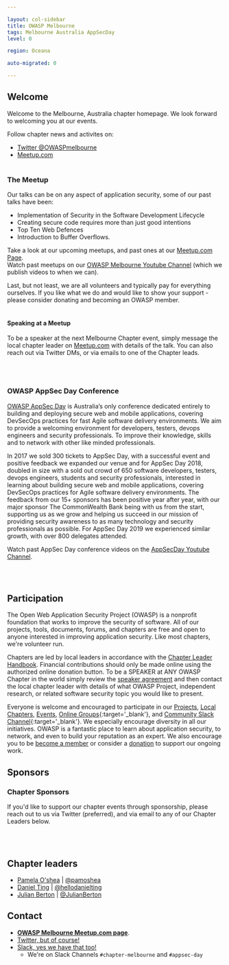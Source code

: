 ```yaml
---

layout: col-sidebar
title: OWASP Melbourne
tags: Melbourne Australia AppSecDay
level: 0

region: Oceana

auto-migrated: 0

---
```



<!-- Standard Chapter Page Template
This is an example of a Project or Chapter page.
Please change these items to indicate the actual information you wish to present. In addition to this information, the 'front-matter' above the text should be modified to reflect your actual information.  An explanation of each of the front-matter items is below:

{front matter for this file}

```
- layout: This is the layout used by project and chapter pages.  You should leave this value as col-sidebar
- title: This is the title of your project or chapter page, usually the name.  For example, OWASP Zed Attack Proxy or OWASP Baltimore
- tags: This is a space-delimited list of tags you associate with your project or chapter.  If you are using tabs, at least one of these tags should be unique in order to be used in the tabs files (an example tab is included in this repo) 
- region: This is the region you are in according to our data
```

{copy for this file (index.md)}
Replace the text above the commented area with your information in the format below:
```
## Welcome
Include some information here about your chapter

## Participation
The Open Web Application Security Project (OWASP) is a nonprofit foundation that works to improve the security of software. All of our projects ,tools, documents, forums, and chapters are free and open to anyone interested in improving application security. 

Chapters are led by local leaders in accordance with the [Chapter Leader Handbook](/www-policy/rules-of-procedure/chapter-handbook). Financial contributions should only be made online using the authorized online donation button. To be a SPEAKER at ANY OWASP Chapter in the world simply review the [speaker agreement](/www-policy/speaker-agreement) and then contact the local chapter leader with details of what OWASP Project, independent research, or related software security topic you would like to present.

Everyone is welcome and encouraged to participate in our [Projects](/projects), [Local Chapters](/chapters), [Events](/events), [Online Groups](https://groups.google.com/a/owasp.com/){:target='_blank'}, and [Community Slack Channel](https://owasp.slack.com/){:target='_blank'}. We especially encourage diversity in all our initiatives. OWASP is a fantastic place to learn about application security, to network, and even to build your reputation as an expert. We also encourage you to be [become a member](/membership) or consider a [donation](/donate) to support our ongoing work.

## Local News
- Meeting Location
- Everyone is welcome to join us at our chapter meetings.

```
{info.md}

This separate file is where you should place links to your Google Group and Meetup page. It will be automatically rendered in the column sidebar.

{leaders.md}

Another separate file that should simply include each leaders name with mailto link as a list. It will also be automatically rendered in the column sidebar.

-->

## Welcome
Welcome to the Melbourne, Australia chapter homepage.
We look forward to welcoming you at our events.

Follow chapter news and activites on:
 - [Twitter @OWASPmelbourne](https://twitter.com/OWASPmelbourne)
 - [Meetup.com](https://www.meetup.com/Application-Security-OWASP-Melbourne/)
<br /><br />

### The Meetup
Our talks can be on any aspect of application security, some of our past talks have been:

  - Implementation of Security in the Software Development Lifecycle
  - Creating secure code requires more than just good intentions
  - Top Ten Web Defences
  - Introduction to Buffer Overflows.

Take a look at our upcoming meetups, and past ones at our [Meetup.com Page](https://www.meetup.com/Application-Security-OWASP-Melbourne/). <br />
Watch past meetups on our [OWASP Melbourne Youtube Channel](https://www.youtube.com/channel/UCDwRks28thuvwICPM5VgmSQ) (which we publish videos to when we can).

Last, but not least, we are all volunteers and typically pay for
everything ourselves. If you like what we do and would like to show your support - please consider donating and becoming an OWASP member. 
<br /><br />


#### Speaking at a Meetup
To be a speaker at the next Melbourne Chapter event, simply message the local chapter leader on [Meetup.com](https://www.meetup.com/Application-Security-OWASP-Melbourne/) with details of the talk. You can also reach out via Twitter DMs, or via emails to one of the Chapter leads.

<br /><br />
### OWASP AppSec Day Conference
[OWASP AppSec Day](https://appsecday.io/) is Australia’s only conference dedicated entirely to building and deploying secure web and mobile applications, covering DevSecOps practices for fast Agile software delivery environments. We aim to provide a welcoming environment for developers, testers, devops engineers and security professionals. To improve their knowledge, skills and to network with other like minded professionals. 

In 2017 we sold 300 tickets to AppSec Day, with a successful event and positive feedback we expanded our venue and for AppSec Day 2018, doubled in size with a sold out crowd of 650 software developers, testers, devops engineers, students and security professionals, interested in learning about building secure web and mobile applications, covering DevSecOps practices for Agile software delivery environments. The feedback from our 15+ sponsors has been positive year after year, with our major sponsor The CommonWealth Bank being with us from the start, supporting us as we grow and helping us succeed in our mission of providing security awareness to as many technology and security professionals as possible. For AppSec Day 2019 we experienced similar growth, with over 800 delegates attended.

Watch past AppSec Day conference videos on the [AppSecDay Youtube Channel](https://www.youtube.com/channel/UCSaEzCX3PAxtdHdMnD60xIw).

<br /><br />
## Participation
The Open Web Application Security Project (OWASP) is a nonprofit foundation that works to improve the security of software. All of our projects, tools, documents, forums, and chapters are free and open to anyone interested in improving application security. Like most chapters, we're volunteer run.

Chapters are led by local leaders in accordance with the [Chapter Leader Handbook](/www-policy/rules-of-procedure/chapter-handbook). Financial contributions should only be made online using the authorized online donation button. To be a SPEAKER at ANY OWASP Chapter in the world simply review the [speaker agreement](/www-policy/speaker-agreement) and then contact the local chapter leader with details of what OWASP Project, independent research, or related software security topic you would like to present.

Everyone is welcome and encouraged to participate in our [Projects](/projects), [Local Chapters](/chapters), [Events](/events), [Online Groups](https://groups.google.com/a/owasp.com/){:target='_blank'}, and [Community Slack Channel](https://owasp.slack.com/){:target='_blank'}. We especially encourage diversity in all our initiatives. OWASP is a fantastic place to learn about application security, to network, and even to build your reputation as an expert. We also encourage you to be [become a member](/membership) or consider a [donation](/donate) to support our ongoing work.

## Sponsors
### Chapter Sponsors
If you'd like to support our chapter events through sponsorship, please reach out to us via Twitter (preferred), and via email to any of our Chapter Leaders below.

<br /><br />
## Chapter leaders

  - [Pamela O'shea](Mailto:Pamela.oshea@owasp.org) |
    [@pamoshea](https://twitter.com/pamoshea)
  - [Daniel Ting](mailto:Daniel.ting@owasp.org) |
    [@hellodanielting](https://twitter.com/hellodanielting)
  - [Julian Berton](mailto:julian.berton@owasp.org) |
    [@JulianBerton](https://twitter.com/JulianBerton)

## Contact

  - **[OWASP Melbourne Meetup.com
    page](http://www.meetup.com/Application-Security-OWASP-Melbourne)**.
  - [Twitter, but of course\!](http://twitter.com/OWASPmelbourne)
  - [Slack, yes we have that too\!](http://owaspslack.com/)
    - We're on Slack Channels `#chapter-melbourne` and `#appsec-day`
